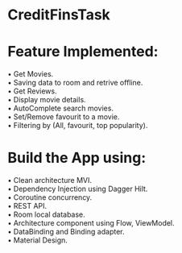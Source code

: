 # CreditFinsTask

# Feature Implemented:

• Get Movies. <br />
• Saving data to room and retrive offline. <br />
• Get Reviews. <br />
• Display movie details. <br />
• AutoComplete search movies. <br />
• Set/Remove favourit to a movie. <br />
• Filtering by (All, favourit, top popularity). <br />

# Build the App using:

• Clean architecture MVI. <br />
• Dependency Injection using Dagger Hilt. <br />
• Coroutine concurrency. <br />
• REST API. <br />
• Room local database. <br />
• Architecture component using Flow, ViewModel. <br />
• DataBinding and Binding adapter. <br />
• Material Design. <br />

